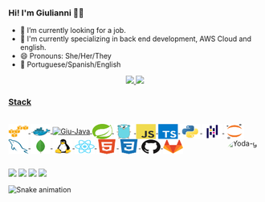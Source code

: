 ### Hi! I'm Giulianni 👋🐍
<!--
**Giulianni/giulianni** is a ✨ _special_ ✨ repository because its `README.md` (this file) appears on your GitHub profile. -->
- 🔭 I’m currently looking for a job.
- 🌱 I'm currently specializing in back end development, AWS Cloud and english. 
- 😄 Pronouns: She/Her/They
- 🔮 Portuguese/Spanish/English

<div align="center">
  <a href="https://github.com/Giulianni">
  <img height="180em" src="https://github-readme-stats.vercel.app/api?username=giulianni&show_icons=true&theme=jolly&include_all_commits=true&count_private=true"/>
  <img height="180em" src="https://github-readme-stats.vercel.app/api/top-langs/?username=giulianni&layout=compact&langs_count=7&theme=jolly"/>
</div>
 
  ### Stack
<div style="display: inline_block"><br>
  <img align="center" alt="Giu-AWS" height="30" width="40" src="https://raw.githubusercontent.com/devicons/devicon/master/icons/amazonwebservices/amazonwebservices-original.svg">
  <img align="center" alt="Giu-Docker" height="30" width="40" src="https://raw.githubusercontent.com/devicons/devicon/master/icons/docker/docker-original.svg">
  <img align="center" alt="Giu-Java" height="30" width="40" src="https://raw.githubusercontent.com/jmnote/z-icons/master/svg/java.svg">
  <img align="center" alt="Giu-Spring" height="30" width="40" src="https://raw.githubusercontent.com/devicons/devicon/master/icons/spring/spring-original.svg">
  <img align="center" alt="Giu-Golang" height="30" width="40" src="https://raw.githubusercontent.com/devicons/devicon/master/icons/go/go-original.svg">
  <img align="center" alt="Giu-JS" height="30" width="40" src="https://raw.githubusercontent.com/devicons/devicon/master/icons/javascript/javascript-original.svg">
  <img align="center" alt="Giu-Typescript" height="30" width="40" src="https://raw.githubusercontent.com/devicons/devicon/master/icons/typescript/typescript-original.svg">
   <img align="center" alt="Giu-Python" height="30" width="40" src="https://raw.githubusercontent.com/devicons/devicon/master/icons/python/python-original.svg">
  <img align="center" alt="Giu-Pandas" height="30" width="40" src="https://raw.githubusercontent.com/devicons/devicon/master/icons/pandas/pandas-original.svg">
  <img align="center" alt="Giu-JupyterNotebook" height="30" width="40" src="https://raw.githubusercontent.com/devicons/devicon/master/icons/jupyter/jupyter-original.svg">
  <img align="center" alt="Giu-MySQL" height="30" width="40" src="https://raw.githubusercontent.com/devicons/devicon/master/icons/mysql/mysql-original.svg">
  <img align="center" alt="Giu-MongoDB" height="30" width="40" src="https://raw.githubusercontent.com/devicons/devicon/master/icons/mongodb/mongodb-original.svg">
  <img align="center" alt="Giu-Linux" height="30" width="40" src="https://raw.githubusercontent.com/devicons/devicon/master/icons/linux/linux-original.svg">
 
  <img align="center" alt="Giu-React" height="30" width="40" src="https://raw.githubusercontent.com/devicons/devicon/master/icons/react/react-original.svg">
  <img align="center" alt="Giu-HTML" height="30" width="40" src="https://raw.githubusercontent.com/devicons/devicon/master/icons/html5/html5-plain.svg">
  <img align="center" alt="Giu-CSS" height="30" width="40" src="https://raw.githubusercontent.com/devicons/devicon/master/icons/css3/css3-plain.svg">
  <img align="center" alt="Giu-GitHub" height="30" width="40" src="https://raw.githubusercontent.com/devicons/devicon/master/icons/github/github-original.svg">
  <img align="center" alt="Giu-GitLab" height="30" width="40" src="https://raw.githubusercontent.com/devicons/devicon/master/icons/gitlab/gitlab-original.svg">
  
  
  <img align="right" alt="Yoda-gif" height="80" style="border-radius:50px;"  src="https://i0.wp.com/media0.giphy.com/media/UsmcxQeK7BRBK/giphy.gif">
</div>
  
  ##
  
  <div> 
  <a href="https://www.youtube.com/channel/UCbDCqpiyWgPm_lwa12LuU8Q" target="_blank"><img src="https://img.shields.io/badge/YouTube-FF0000?style=for-the-badge&logo=youtube&logoColor=white" target="_blank"></a>
  <a href="https://www.instagram.com/aka_blackmamba_/" target="_blank"><img src="https://img.shields.io/badge/-Instagram-%23E4405F?style=for-the-badge&logo=instagram&logoColor=white" target="_blank"></a>
  <a href = "mailto:nicoligiu2@gmail.com"><img src="https://img.shields.io/badge/-Gmail-%23333?style=for-the-badge&logo=gmail&logoColor=white" target="_blank"></a>
  <a href="https://www.linkedin.com/in/giulianni-nicoli-rodrigues-9a4757212/" target="_blank"><img src="https://img.shields.io/badge/-LinkedIn-%230077B5?style=for-the-badge&logo=linkedin&logoColor=white" target="_blank"></a> 
 
  ![Snake animation](https://github.com/Giulianni/giulianni/blob/output/github-contribution-grid-snake.svg)
 
</div>
 
